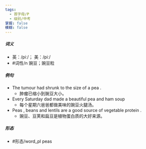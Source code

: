 ```yaml
---
tags:
  - 首字母/P
  - 级别/中考
掌握: false
模糊: false
---
```

##### 词义
- 英：/piː/； 美：/piː/
- #词性/n  豌豆；豌豆粒
##### 例句
- The tumour had shrunk to the size of a pea .
	- 肿瘤已缩小到豌豆大小。
- Every Saturday dad made a beautiful pea and ham soup
	- 每个星期六爸爸都做美味的豌豆火腿汤。
- Peas , beans and lentils are a good source of vegetable protein .
	- 豌豆、豆荚和扁豆是植物蛋白质的大好来源。
##### 形态
- #形态/word_pl peas
